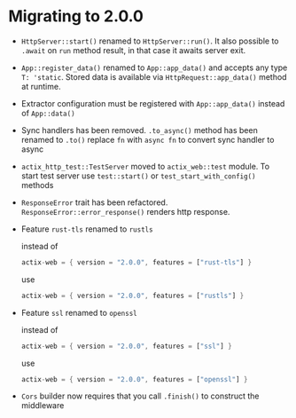 # Migrating to 2.0.0

- `HttpServer::start()` renamed to `HttpServer::run()`. It also possible to
  `.await` on `run` method result, in that case it awaits server exit.

- `App::register_data()` renamed to `App::app_data()` and accepts any type `T: 'static`.
  Stored data is available via `HttpRequest::app_data()` method at runtime.

- Extractor configuration must be registered with `App::app_data()` instead of `App::data()`

- Sync handlers has been removed. `.to_async()` method has been renamed to `.to()`
  replace `fn` with `async fn` to convert sync handler to async

- `actix_http_test::TestServer` moved to `actix_web::test` module. To start
  test server use `test::start()` or `test_start_with_config()` methods

- `ResponseError` trait has been refactored. `ResponseError::error_response()` renders
  http response.

- Feature `rust-tls` renamed to `rustls`

  instead of

  ```rust
  actix-web = { version = "2.0.0", features = ["rust-tls"] }
  ```

  use

  ```rust
  actix-web = { version = "2.0.0", features = ["rustls"] }
  ```

- Feature `ssl` renamed to `openssl`

  instead of

  ```rust
  actix-web = { version = "2.0.0", features = ["ssl"] }
  ```

  use

  ```rust
  actix-web = { version = "2.0.0", features = ["openssl"] }
  ```

- `Cors` builder now requires that you call `.finish()` to construct the middleware
